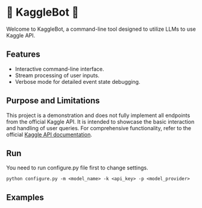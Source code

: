 # 🔵 KaggleBot 🔵

Welcome to KaggleBot, a command-line tool designed to utilize LLMs to use Kaggle API.

## Features

- Interactive command-line interface.
- Stream processing of user inputs.
- Verbose mode for detailed event state debugging.

## Purpose and Limitations

This project is a demonstration and does not fully implement all endpoints from the official Kaggle API. It is intended to showcase the basic interaction and handling of user queries. For comprehensive functionality, refer to the official [Kaggle API documentation](https://github.com/Kaggle/kaggle-api).

## Run

You need to run configure.py file first to change settings.

```
python configure.py -m <model_name> -k <api_key> -p <model_provider>
```

## Examples



